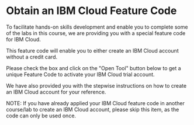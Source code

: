 # Obtain an IBM Cloud Feature Code

To facilitate hands-on skills development and enable you to complete some of the labs in this course, we are providing you with a special feature code for IBM Cloud. 

This feature code will enable you to either create an IBM Cloud account without a credit card. 

Please check the box and click on the "Open Tool"  button below to get a unique Feature Code to activate your IBM Cloud trial account.

We have also provided you with the stepwise instructions on how to create an IBM Cloud account for your reference.

NOTE: If you have already applied your IBM Cloud feature code in another course/lab to create an IBM Cloud account, please skip this item, as the code can only be used once. 

